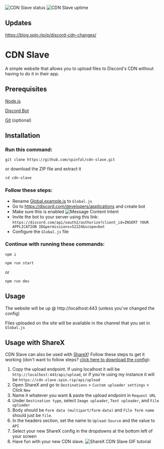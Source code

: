 ![CDN Slave status](https://status.spin.rip/api/badge/9/status?style=for-the-badge)
![CDN Slave uptime](https://status.spin.rip/api/badge/9/uptime/48?labelPrefix=CDN-Slave+&style=for-the-badge)

## Updates
https://blog.spin.rip/p/discord-cdn-changes/

# CDN Slave
A simple website that allows you to upload files to Discord's CDN without having to do it in their app.

## Prerequisites
[Node.js](https://nodejs.org/)

[Discord Bot](https://discord.com/developers/applications)

[Git](https://git-scm.com/downloads) (optional)

## Installation
### Run this command:
```
git clone https://github.com/spinfal/cdn-slave.git
```
or download the ZIP file and extract it
```
cd cdn-slave
```
### Follow these steps:
- Rename [Global.example.js](Global.example.js) to `Global.js`
- Go to https://discord.com/developers/applications and create bot
- Make sure this is enabled
![Message Content Intent](https://cdn.spin.rip/r/8ee0777a-7e2c-41ab-a64d-b6ba8b9c8df6.png "Message Content Intent")
- Invite the bot to your server using this link: `https://discord.com/api/oauth2/authorize?client_id=INSERT YOUR APPLICATION ID&permissions=52224&scope=bot`
- Configure the `Global.js` file 

### Continue with running these commands:
```
npm i
```
```
npm run start
```
or 
```
npm run dev
```

## Usage
The website will be up @ http://localhost:443 (unless you've changed the config)

Files uploaded on the site will be available in the channel that you set in `Global.js`

## Usage with ShareX
CDN Slave can also be used with [ShareX](https://getsharex.com/)! Follow these steps to get it working (don't want to follow steps? [click here to download the config](https://cdn.spin.rip/r/CDN-Slave_(Discord_CDN).sxcu)):

1. Copy the upload endpoint. If using localhost it will be `http://localhost:443/api/upload`, or if you're using my instance it will be `https://cdn-slave.spin.rip/api/upload`
2. Open ShareX and go to `Destinations` > `Custom uploader settings` > Click `New`
3. Name it whatever you want & paste the upload endpoint in `Request URL`
4. Under `Destination type`, select `Image uploader`, `Text uploader`, and `File uploader`
5. Body should be `Form data (multipart/form-data)` and `File form name` should just be `file`.
6. In the headers section, set the name to `Upload-Source` and the value to `API`
7. Select your new ShareX config in the dropdowns at the bottom left of your screen
8. Have fun with your new CDN slave.
![ShareX CDN Slave GIF tutorial](https://cdn.spin.rip/r/ShareX_5685615049.gif)
